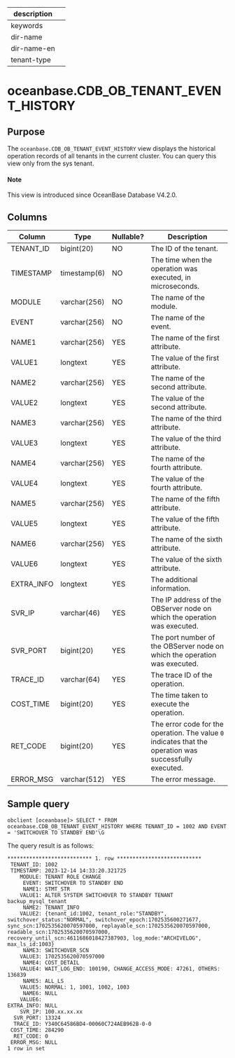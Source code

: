 |description||
|---|---|
|keywords||
|dir-name||
|dir-name-en||
|tenant-type||

# oceanbase.CDB_OB_TENANT_EVENT_HISTORY

## Purpose

The `oceanbase.CDB_OB_TENANT_EVENT_HISTORY` view displays the historical operation records of all tenants in the current cluster. You can query this view only from the sys tenant.

 <main id="notice" type='explain'>
 <h4>Note</h4>
 <p>This view is introduced since OceanBase Database V4.2.0. </p>
 </main>

## Columns

| Column | Type | Nullable? | Description |
|------------|--------------|-------------|-------------------------------------------|
| TENANT_ID | bigint(20) | NO | The ID of the tenant. |
| TIMESTAMP | timestamp(6) | NO | The time when the operation was executed, in microseconds. |
| MODULE | varchar(256) | NO | The name of the module. |
| EVENT | varchar(256) | NO | The name of the event. |
| NAME1 | varchar(256) | YES | The name of the first attribute. |
| VALUE1 | longtext | YES | The value of the first attribute. |
| NAME2 | varchar(256) | YES | The name of the second attribute. |
| VALUE2 | longtext | YES | The value of the second attribute. |
| NAME3 | varchar(256) | YES | The name of the third attribute. |
| VALUE3 | longtext | YES | The value of the third attribute. |
| NAME4 | varchar(256) | YES | The name of the fourth attribute. |
| VALUE4 | longtext | YES | The value of the fourth attribute. |
| NAME5 | varchar(256) | YES | The name of the fifth attribute. |
| VALUE5 | longtext | YES | The value of the fifth attribute. |
| NAME6 | varchar(256) | YES | The name of the sixth attribute. |
| VALUE6 | longtext | YES | The value of the sixth attribute. |
| EXTRA_INFO | longtext | YES | The additional information. |
| SVR_IP | varchar(46) | YES | The IP address of the OBServer node on which the operation was executed. |
| SVR_PORT | bigint(20) | YES | The port number of the OBServer node on which the operation was executed. |
| TRACE_ID | varchar(64) | YES | The trace ID of the operation. |
| COST_TIME | bigint(20) | YES | The time taken to execute the operation. |
| RET_CODE | bigint(20) | YES | The error code for the operation. The value `0` indicates that the operation was successfully executed. |
| ERROR_MSG | varchar(512) | YES | The error message. |

## Sample query

```shell
obclient [oceanbase]> SELECT * FROM oceanbase.CDB_OB_TENANT_EVENT_HISTORY WHERE TENANT_ID = 1002 AND EVENT = 'SWITCHOVER TO STANDBY END'\G
```

The query result is as follows:

```shell
*************************** 1. row ***************************
 TENANT_ID: 1002
 TIMESTAMP: 2023-12-14 14:33:20.321725
    MODULE: TENANT ROLE CHANGE
     EVENT: SWITCHOVER TO STANDBY END
     NAME1: STMT_STR
    VALUE1: ALTER SYSTEM SWITCHOVER TO STANDBY TENANT backup_mysql_tenant
     NAME2: TENANT_INFO
    VALUE2: {tenant_id:1002, tenant_role:"STANDBY", switchover_status:"NORMAL", switchover_epoch:1702535600271677, sync_scn:1702535620070597000, replayable_scn:1702535620070597000, readable_scn:1702535620070597000, recovery_until_scn:4611686018427387903, log_mode:"ARCHIVELOG", max_ls_id:1003}
     NAME3: SWITCHOVER_SCN
    VALUE3: 1702535620070597000
     NAME4: COST_DETAIL
    VALUE4: WAIT_LOG_END: 100190, CHANGE_ACCESS_MODE: 47261, OTHERS: 136839
     NAME5: ALL_LS
    VALUE5: NORMAL: 1, 1001, 1002, 1003
     NAME6: NULL
    VALUE6:
EXTRA_INFO: NULL
    SVR_IP: 100.xx.xx.xx
  SVR_PORT: 13324
  TRACE_ID: Y340C64586BD4-00060C724AEB962B-0-0
 COST_TIME: 284290
  RET_CODE: 0
 ERROR_MSG: NULL
1 row in set
```